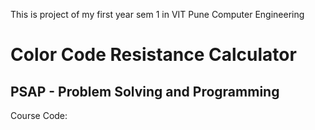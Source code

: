 This is project of my first year sem 1 in VIT Pune Computer Engineering

<h1>Color Code Resistance Calculator</h1>

<h2>PSAP - Problem Solving and Programming</h2>
Course Code: 
